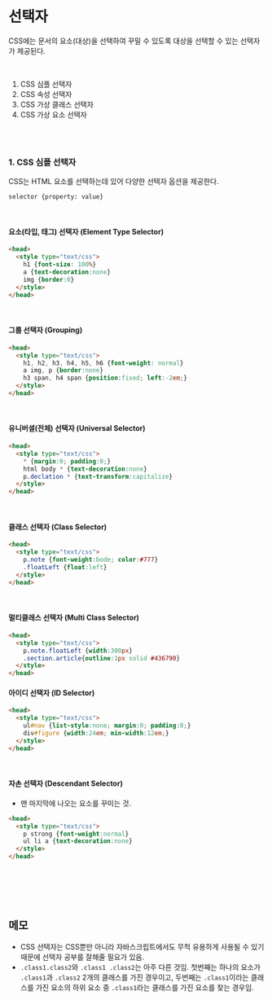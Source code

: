 # 선택자

CSS에는 문서의 요소(대상)을 선택하여 꾸밀 수 있도록 대상을 선택할 수 있는 선택자가 제공된다.

<br/>

1. CSS 심플 선택자
2. CSS 속성 선택자
3. CSS 가상 클래스 선택자
4. CSS 가상 요소 선택자

<br/>
<br/>

### 1. CSS 심플 선택자

CSS는 HTML 요소를 선택하는데 있어 다양한 선택자 옵션을 제공한다.

```
selector {property: value}
```

<br/>

#### 요소(타입, 태그) 선택자 (Element Type Selector)

```HTML
<head>
  <style type="text/css">
    h1 {font-size: 100%}
    a {text-decoration:none}
    img {border:0}
  </style>
</head>
```

<br/>

#### 그룹 선택자 (Grouping)

```HTML
<head>
  <style type="text/css">
    h1, h2, h3, h4, h5, h6 {font-weight: normal}
    a img, p {border:none}
    h3 span, h4 span {position:fixed; left:-2em;}
  </style>
</head>
```

<br/>

#### 유니버셜(전체) 선택자 (Universal Selector)

```HTML
<head>
  <style type="text/css">
    * {margin:0; padding:0;}
    html body * {text-decoration:none}
    p.declation * {text-transform:capitalize}
  </style>
</head>
```

<br/>

#### 클래스 선택자 (Class Selector)

```HTML
<head>
  <style type="text/css">
    p.note {font-weight:bode; color:#777}
    .floatLeft {float:left}
  </style>
</head>
```

<br/>

#### 멀티클래스 선택자 (Multi Class Selector)

```HTML
<head>
  <style type="text/css">
    p.note.floatLeft {width:300px}
    .section.article{outline:1px solid #436790}
  </style>
</head>
```

#### 아이디 선택자 (ID Selector)

```HTML
<head>
  <style type="text/css">
    ul#nav {list-style:none; margin:0; padding:0;}
    div#figure {width:24em; min-width:12em;}
  </style>
</head>
```

<br/>

#### 자손 선택자 (Descendant Selector)

- 맨 마지막에 나오는 요소를 꾸미는 것.

```HTML
<head>
  <style type="text/css">
    p strong {font-weight:normal}
    ul li a {text-decoration:none}
  </style>
</head>
```

<br/>

<br/>

<br/>
<br/>

## 메모

- CSS 선택자는 CSS뿐만 아니라 자바스크립트에서도 무척 유용하게 사용될 수 있기 때문에 선택자 공부를 잘해줄 필요가 있음.
- `.class1.class2`와 `.class1 .class2`는 아주 다른 것임. 첫번째는 하나의 요소가 `.class1`과 `.class2` 2개의 클래스를 가진 경우이고, 두번째는 `.class1`이라는 클래스를 가진 요소의 하위 요소 중 `.class1`라는 클래스를 가진 요소를 찾는 경우임.
